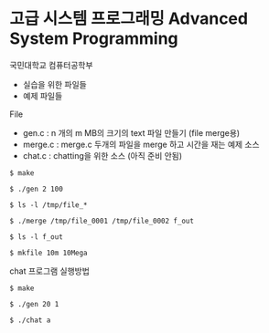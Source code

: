 # 고급 시스템 프로그래밍 Advanced System Programming

국민대학교 컴퓨터공학부

- 실습을 위한 파일들
- 예제 파일들
 
File

- gen.c   : n 개의  m MB의 크기의 text 파일 만들기 (file merge용)
- merge.c : merge.c 두개의 파일을 merge 하고 시간을 재는 예제 소스 
- chat.c  : chatting을 위한 소스 (아직 준비 안됨)

```
$ make
```
```
$ ./gen 2 100
```
```
$ ls -l /tmp/file_*
```
```
$ ./merge /tmp/file_0001 /tmp/file_0002 f_out
```
```
$ ls -l f_out
```
```
$ mkfile 10m 10Mega
```

chat 프로그램 실행방법
```
$ make
```
```
$ ./gen 20 1
```
```
$ ./chat a
```

